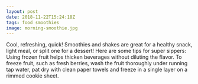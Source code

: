```yaml
---
layout: post
date: 2018-11-22T15:24:18Z
tags: food smoothies
image: morning-smoothie.jpg
---
```

Cool, refreshing, quick! Smoothies and shakes are great for a healthy snack, light meal, or split one for a dessert! Here are some tips for super sippers: Using frozen fruit helps thicken beverages without diluting the flavor. To freeze fruit, such as fresh berries, wash the fruit thoroughly under running tap water, <!--preview--> pat dry with clean paper towels and freeze in a single layer on a rimmed cookie sheet.
